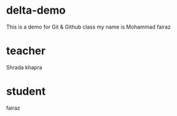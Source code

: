 # delta-demo
This is a demo for Git &amp; Github class
my name is Mohammad fairaz

# teacher
Shrada khapra

# student 
fairaz
